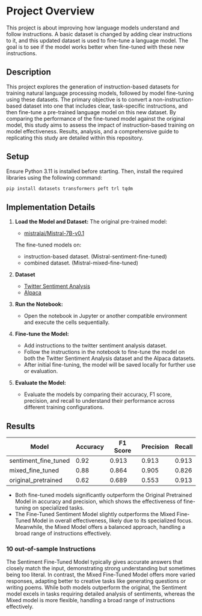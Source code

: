 # Project Overview

This project is about improving how language models understand and follow instructions. A basic dataset is changed by adding clear instructions to it, and this updated dataset is used to fine-tune a language model. The goal is to see if the model works better when fine-tuned with these new instructions.

## Description

This project explores the generation of instruction-based datasets for training natural language processing models, followed by model fine-tuning using these datasets. 
The primary objective is to convert a non-instruction-based dataset into one that includes clear, task-specific instructions, and then fine-tune a pre-trained language model on this new dataset. By comparing the performance of the fine-tuned model against the original model, this study aims to assess the impact of instruction-based training on model effectiveness. Results, analysis, and a comprehensive guide to replicating this study are detailed within this repository.

## Setup

Ensure Python 3.11 is installed before starting. Then, install the required libraries using the following command:

```bash
pip install datasets transformers peft trl tqdm
```

## Implementation Details

1. **Load the Model and Dataset:**
   The original pre-trained model:
   - [mistralai/Mistral-7B-v0.1](https://huggingface.co/mistralai/Mistral-7B-v0.1)
     
   The fine-tuned models on: 
    - instruction-based dataset. (Mistral-sentiment-fine-tuned)
    - combined dataset. (Mistral-mixed-fine-tuned)

2. **Dataset**
   - [Twitter Sentiment Analysis](https://huggingface.co/datasets/carblacac/twitter-sentiment-analysis)
   - [Alpaca](https://huggingface.co/datasets/tatsu-lab/alpaca?row=0)
     
3. **Run the Notebook:**
   - Open the notebook in Jupyter or another compatible environment and execute the cells sequentially.

4. **Fine-tune the Model:**
   - Add instructions to the twitter sentiment analysis dataset.
   - Follow the instructions in the notebook to fine-tune the model on both the Twitter Sentiment Analysis dataset and the Alpaca datasets.
   - After initial fine-tuning, the model will be saved locally for further use or evaluation.

6. **Evaluate the Model:**
   - Evaluate the models by comparing their accuracy, F1 score, precision, and recall to understand their performance across different training configurations.

## Results

| Model                                      | Accuracy | F1 Score  | Precision | Recall   |
|--------------------------------------------|----------|-----------|-----------|----------|
|                  sentiment_fine_tuned      | 0.92     | 0.913     | 0.913     | 0.913    |
|                  mixed_fine_tuned          | 0.88     | 0.864     | 0.905     | 0.826    |
|                  original_pretrained       | 0.62     | 0.689     | 0.553     | 0.913    |

- Both fine-tuned models significantly outperform the Original Pretrained Model in accuracy and precision, which shows the effectiveness of fine-tuning on specialized tasks.
- The Fine-Tuned Sentiment Model slightly outperforms the Mixed Fine-Tuned Model in overall effectiveness, likely due to its specialized focus. Meanwhile, the Mixed Model offers a balanced approach, handling a broad range of instructions effectively.

### 10 out-of-sample Instructions

The Sentiment Fine-Tuned Model typically gives accurate answers that closely match the input, demonstrating strong understanding but sometimes being too literal. In contrast, the Mixed Fine-Tuned Model offers more varied responses, adapting better to creative tasks like generating questions or writing poems. While both models outperform the original, the Sentiment model excels in tasks requiring detailed analysis of sentiments, whereas the Mixed model is more flexible, handling a broad range of instructions effectively. 
